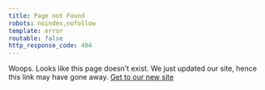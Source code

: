 ```yaml
---
title: Page not Found
robots: noindex,nofollow
template: error
routable: false
http_response_code: 404
---
```

Woops. Looks like this page doesn't exist.  We just updated our site, hence this link may have gone away. [Get to our new site](http://spirographics.com)
